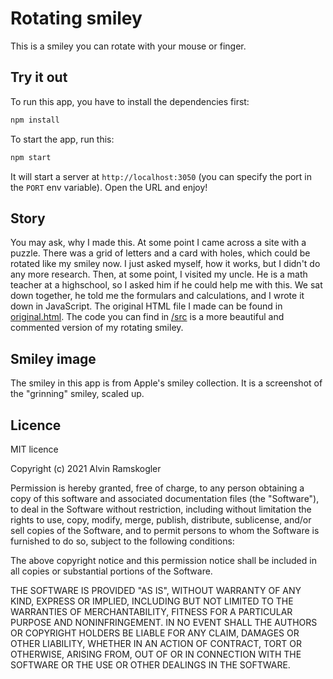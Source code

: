 # Rotating smiley

This is a smiley you can rotate with your mouse or finger.

## Try it out
To run this app, you have to install the dependencies first:
```sh
npm install
```
To start the app, run this:
```sh
npm start
```
It will start a server at `http://localhost:3050` (you can specify the port in the `PORT` env variable). Open the URL and enjoy!

## Story

You may ask, why I made this. At some point I came across a site with a puzzle. There was a grid of letters and a card with holes, which could be rotated like my smiley now. I just asked myself, how it works, but I didn't do any more research. Then, at some point, I visited my uncle. He is a math teacher at a highschool, so I asked him if he could help me with this. We sat down together, he told me the formulars and calculations, and I wrote it down in JavaScript. The original HTML file I made can be found in [original.html](original.html). The code you can find in [/src](src) is a more beautiful and commented version of my rotating smiley.

## Smiley image

The smiley in this app is from Apple's smiley collection. It is a screenshot of the "grinning" smiley, scaled up.

## Licence

MIT licence

Copyright (c) 2021 Alvin Ramskogler

Permission is hereby granted, free of charge, to any person obtaining a copy of this software and associated documentation files (the "Software"), to deal in the Software without restriction, including without limitation the rights to use, copy, modify, merge, publish, distribute, sublicense, and/or sell copies of the Software, and to permit persons to whom the Software is furnished to do so, subject to the following conditions:

The above copyright notice and this permission notice shall be included in all copies or substantial portions of the Software.

THE SOFTWARE IS PROVIDED "AS IS", WITHOUT WARRANTY OF ANY KIND, EXPRESS OR IMPLIED, INCLUDING BUT NOT LIMITED TO THE WARRANTIES OF MERCHANTABILITY, FITNESS FOR A PARTICULAR PURPOSE AND NONINFRINGEMENT. IN NO EVENT SHALL THE AUTHORS OR COPYRIGHT HOLDERS BE LIABLE FOR ANY CLAIM, DAMAGES OR OTHER LIABILITY, WHETHER IN AN ACTION OF CONTRACT, TORT OR OTHERWISE, ARISING FROM, OUT OF OR IN CONNECTION WITH THE SOFTWARE OR THE USE OR OTHER DEALINGS IN THE SOFTWARE.
